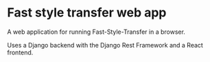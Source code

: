 # Fast style transfer web app
A web application for running Fast-Style-Transfer in a browser.

Uses a Django backend with the Django Rest Framework and a React frontend.
